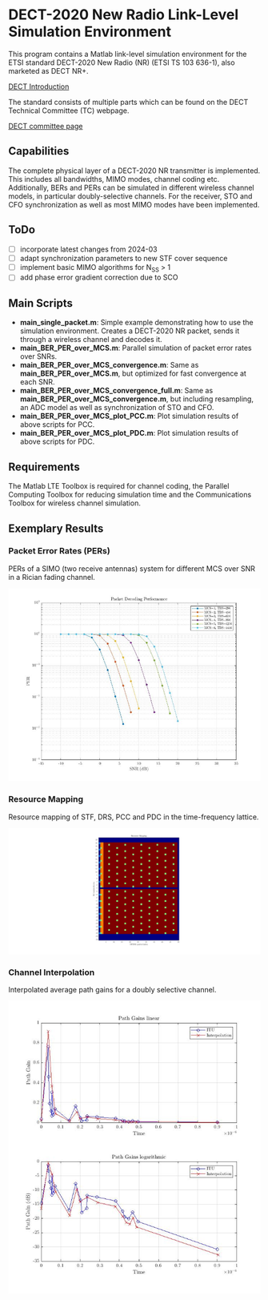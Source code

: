 # DECT-2020 New Radio Link-Level Simulation Environment
This program contains a Matlab link-level simulation environment for the ETSI standard DECT-2020 New Radio (NR) (ETSI TS 103 636-1), also marketed as DECT NR+.

[DECT Introduction](https://www.etsi.org/technologies/dect)

The standard consists of multiple parts which can be found on the DECT Technical Committee (TC) webpage.

[DECT committee page](https://www.etsi.org/committee/1394-dect)

## Capabilities
The complete physical layer of a DECT-2020 NR transmitter is implemented. This includes all bandwidths, MIMO modes, channel coding etc. Additionally, BERs and PERs can be simulated in different wireless channel models, in particular doubly-selective channels. For the receiver, STO and CFO synchronization as well as most MIMO modes have been implemented.

## ToDo
- [ ] incorporate latest changes from 2024-03
- [ ] adapt synchronization parameters to new STF cover sequence
- [ ] implement basic MIMO algorithms for N<sub>SS</sub> > 1
- [ ] add phase error gradient correction due to SCO

## Main Scripts
- **main_single_packet.m**: Simple example demonstrating how to use the simulation environment. Creates a DECT-2020 NR packet, sends it through a wireless channel and decodes it.
- **main_BER_PER_over_MCS.m**: Parallel simulation of packet error rates over SNRs.
- **main_BER_PER_over_MCS_convergence.m**: Same as **main_BER_PER_over_MCS.m**, but optimized for fast convergence at each SNR.
- **main_BER_PER_over_MCS_convergence_full.m**: Same as **main_BER_PER_over_MCS_convergence.m**, but including resampling, an ADC model as well as synchronization of STO and CFO.
- **main_BER_PER_over_MCS_plot_PCC.m**: Plot simulation results of above scripts for PCC.
- **main_BER_PER_over_MCS_plot_PDC.m**: Plot simulation results of above scripts for PDC.

## Requirements
The Matlab LTE Toolbox is required for channel coding, the Parallel Computing Toolbox for reducing simulation time and the Communications Toolbox for wireless channel simulation.

## Exemplary Results

### Packet Error Rates (PERs)
PERs of a SIMO (two receive antennas) system for different MCS over SNR in a Rician fading channel.
<p align="center">
  <img src="./pics/PER_over_SNR.jpg" width="700">
</p>

### Resource Mapping
Resource mapping of STF, DRS, PCC and PDC in the time-frequency lattice.
<p align="center">
  <img src="./pics/Resource_Mapping.jpg" width="700">
</p>

### Channel Interpolation
Interpolated average path gains for a doubly selective channel.
<p align="center">
  <img src="./pics/Channel_Interpolation.jpg" width="700">
</p>
